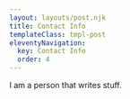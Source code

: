 ```yaml
---
layout: layouts/post.njk
title: Contact Info
templateClass: tmpl-post
eleventyNavigation:
  key: Contact Info
  order: 4
---
```


I am a person that writes stuff.
